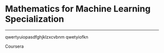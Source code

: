 # Mathematics for Machine Learning Specialization
**********************************************************************

qwertyuiopasdfghjklzxcvbnm qwetyiofkn

Coursera
